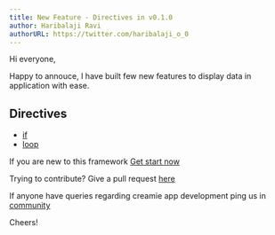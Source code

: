 ```yaml
---
title: New Feature - Directives in v0.1.0
author: Haribalaji Ravi
authorURL: https://twitter.com/haribalaji_o_0
---
```


Hi everyone, 

Happy to annouce, I have built few new features to display data in application with ease. 

## Directives

- [if](https://creamie.io/docs/directives#how-removeadd-dom-through-binder-scope)
- [loop](https://creamie.io/docs/directives#how-to-display-list-of-data-to-dom)

If you are new to this framework [Get start now](https://creamie.io/docs/installation)

Trying to contribute? Give a pull request [here](https://github.com/haribalajiravi/creamie)

If anyone have queries regarding creamie app development ping us in [community](https://gitter.im/creamie-cli/community?utm_source=share-link&utm_medium=link&utm_campaign=share-link) 

Cheers!